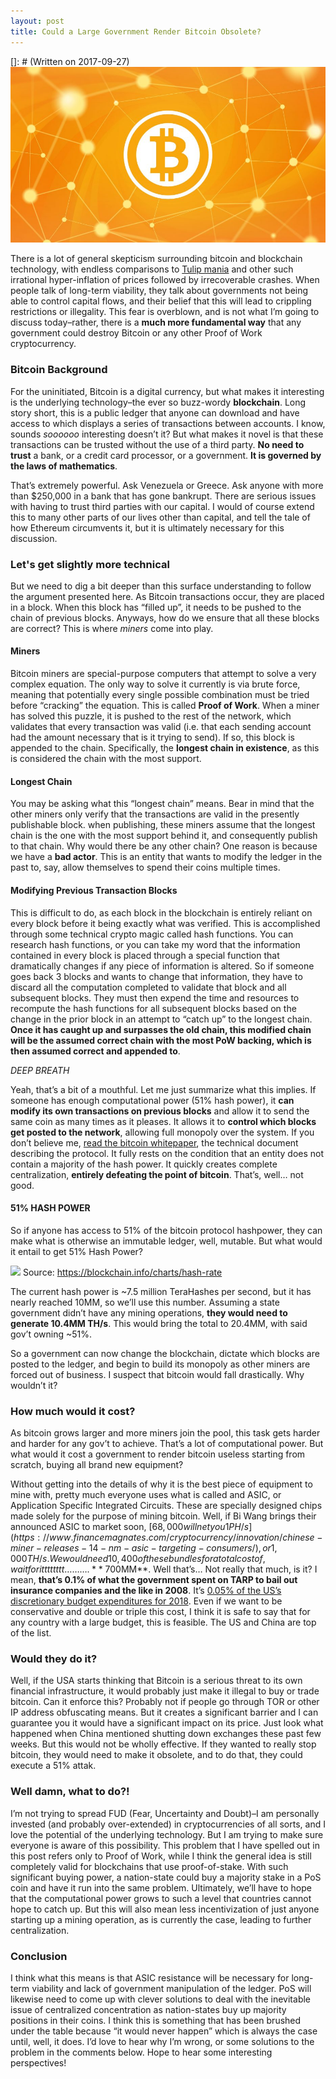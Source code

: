 ```yaml
---
layout: post
title: Could a Large Government Render Bitcoin Obsolete?
---
```

[]: # (Written on 2017-09-27)
![](/images/govt-bitcoin/bitcoin-img.jpg)

There is a lot of general skepticism surrounding bitcoin and blockchain technology, with endless comparisons to [Tulip mania](https://en.wikipedia.org/wiki/Tulip_mania) and other such irrational hyper-inflation of prices followed by irrecoverable crashes. When people talk of long-term viability, they talk about governments not being able to control capital flows, and their belief that this will lead to crippling restrictions or illegality.  This fear is overblown, and is not what I’m going to discuss today–rather, there is a **much more fundamental way** that any government could destroy Bitcoin or any other Proof of Work cryptocurrency.

### Bitcoin Background
For the uninitiated, Bitcoin is a digital currency, but what makes it interesting is the underlying technology–the ever so buzz-wordy **blockchain**. Long story short, this is a public ledger that anyone can download and have access to which displays a series of transactions between accounts. I know, sounds *soooooo* interesting doesn’t it? But what makes it novel is that these transactions can be trusted without the use of a third party. **No need to trust** a bank, or a credit card processor, or a government. **It is governed by the laws of mathematics**.

That’s extremely powerful. Ask Venezuela or Greece. Ask anyone with more than $250,000 in a bank that has gone bankrupt. There are serious issues with having to trust third parties with our capital. I would of course extend this to many other parts of our lives other than capital, and tell the tale of how Ethereum circumvents it, but it is ultimately necessary for this discussion.

### Let's get slightly more technical
But we need to dig a bit deeper than this surface understanding to follow the argument presented here. As Bitcoin transactions occur, they are placed in a block. When this block has “filled up”, it needs to be pushed to the chain of previous blocks. Anyways, how do we ensure that all these blocks are correct? This is where *miners* come into play.

#### Miners
Bitcoin miners are special-purpose computers that attempt to solve a very complex equation. The only way to solve it currently is via brute force, meaning that potentially every single possible combination must be tried before “cracking” the equation. This is called **Proof of Work**. When a miner has solved this puzzle, it is pushed to the rest of the network, which validates that every transaction was valid (i.e. that each sending account had the amount necessary that is it trying to send). If so, this block is appended to the chain. Specifically, the **longest chain in existence**, as this is considered the chain with the most support.

#### Longest Chain
You may be asking what this “longest chain” means. Bear in mind that the other miners only verify that the transactions are valid in the presently publishable block. when publishing, these miners assume that the longest chain is the one with the most support behind it, and consequently publish to that chain. Why would there be any other chain? One reason is because we have a **bad actor**. This is an entity that wants to modify the ledger in the past to, say, allow themselves to spend their coins multiple times.

#### Modifying Previous Transaction Blocks
This is difficult to do, as each block in the blockchain is entirely reliant on every block before it being exactly what was verified. This is accomplished through some technical crypto magic called hash functions. You can research hash functions, or you can take my word that the information contained in every block is placed through a special function that dramatically changes if any piece of information is altered. So if someone goes back 3 blocks and wants to change that information, they have to discard all the computation completed to validate that block and all subsequent blocks. They must then expend the time and resources to recompute the hash functions for all subsequent blocks based on the change in the prior block in an attempt to “catch up” to the longest chain. **Once it has caught up and surpasses the old chain, this modified chain will be the assumed correct chain with the most PoW backing, which is then assumed correct and appended to**.

*DEEP BREATH*

Yeah, that’s a bit of a mouthful. Let me just summarize what this implies. If someone has enough computational power (51% hash power), it **can modify its own transactions on previous blocks** and allow it to send the same coin as many times as it pleases. It allows it to **control which blocks get posted to the network**, allowing full monopoly over the system. If you don’t believe me, [read the bitcoin whitepaper](https://bitcoin.org/bitcoin.pdf), the technical document describing the protocol. It fully rests on the condition that an entity does not contain a majority of the hash power. It quickly creates complete centralization, **entirely defeating the point of bitcoin**. That’s, well… not good.

#### 51% HASH POWER
So if anyone has access to 51% of the bitcoin protocol hashpower, they can make what is otherwise an immutable ledger, well, mutable. But what would it entail to get 51% Hash Power?

![](/images/govt-bitcoin/hashrate-hist.png')
Source: https://blockchain.info/charts/hash-rate

The current hash power is ~7.5 million TeraHashes per second, but it has nearly reached 10MM, so we’ll use this number. Assuming a state government didn’t have any mining operations, **they would need to generate 10.4MM TH/s**. This would bring the total to 20.4MM, with said gov’t owning ~51%.

So a government can now change the blockchain, dictate which blocks are posted to the ledger, and begin to build its monopoly as other miners are forced out of business. I suspect that bitcoin would fall drastically. Why wouldn’t it?

### How much would it cost?
As bitcoin grows larger and more miners join the pool, this task gets harder and harder for any gov’t to achieve. That’s a lot of computational power. But what would it cost a government to render bitcoin useless starting from scratch, buying all brand new equipment?

Without getting into the details of why it is the best piece of equipment to mine with, pretty much everyone uses what is called and ASIC, or Application Specific Integrated Circuits. These are specially designed chips made solely for the purpose of mining bitcoin. Well, if Bi Wang brings their announced ASIC to market soon, [$68,000 will net you 1 PH/s](https://www.financemagnates.com/cryptocurrency/innovation/chinese-miner-releases-14-nm-asic-targeting-consumers/), or 1,000 TH/s. We would need 10,400 of these bundles for a total cost of, wait for itttttttt………. **~$700MM**. Well that’s… Not really that much, is it? I mean, **that’s 0.1% of what the government spent on TARP to bail out insurance companies and the like in 2008**. It’s [0.05% of the US’s discretionary budget expenditures for 2018](https://www.whitehouse.gov/sites/whitehouse.gov/files/omb/budget/fy2018/budget.pdf). Even if we want to be conservative and double or triple this cost, I think it is safe to say that for any country with a large budget, this is feasible. The US and China are top of the list.

### Would they do it?
Well, if the USA starts thinking that Bitcoin is a serious threat to its own financial infrastructure, it would probably just make it illegal to buy or trade bitcoin. Can it enforce this? Probably not if people go through TOR or other IP address obfuscating means. But it creates a significant barrier and I can guarantee you it would have a significant impact on its price. Just look what happened when China mentioned shutting down exchanges these past few weeks. But this would not be wholly effective. If they wanted to really stop bitcoin, they would need to make it obsolete, and to do that, they could execute a 51% attak.

### Well damn, what to do?!
I’m not trying to spread FUD (Fear, Uncertainty and Doubt)–I am personally invested (and probably over-extended) in cryptocurrencies of all sorts, and I love the potential of the underlying technology. But I am trying to make sure everyone is aware of this possibility. This problem that I have spelled out in this post refers only to Proof of Work, while I think the general idea is still completely valid for blockchains that use proof-of-stake. With such significant buying power, a nation-state could buy a majority stake in a PoS coin and have it run into the same problem. Ultimately, we’ll have to hope that the computational power grows to such a level that countries cannot hope to catch up. But this will also mean less incentivization of just anyone starting up a mining operation, as is currently the case, leading to further centralization.

### Conclusion
I think what this means is that ASIC resistance will be necessary for long-term viability and lack of government manipulation of the ledger. PoS will likewise need to come up with clever solutions to deal with the inevitable issue of centralized concentration as nation-states buy up majority positions in their coins. I think this is something that has been brushed under the table because “it would never happen” which is always the case until, well, it does. I’d love to hear why I’m wrong, or some solutions to the problem in the comments below. Hope to hear some interesting perspectives!
